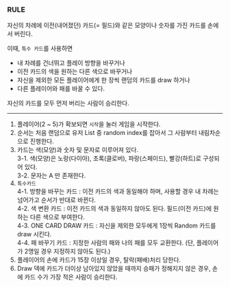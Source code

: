 ### RULE
자신의 차례에 이전(내어졌던) 카드(= 필드)와 같은 모양이나 숫자를 가진 카드를 손에서 버린다.

이때, `특수 카드`를 사용하면 
- 내 차례를 건너뛰고 플레이 방향을 바꾸거나
- 이전 카드의 색을 원하는 다른 색으로 바꾸거나
- 자신을 제외한 모든 플레이어에게 한 장씩 랜덤의 카드를 draw 하거나
- 다른 플레이어와 패를 바꿀 수 있다. 

자신의 카드를 모두 먼저 버리는 사람이 승리한다.

---
1. 플레이어(2 ~ 5)가 확보되면 `시작`을 눌러 게임을 시작한다.
2. 순서는 처음 랜덤으로 유저 List 중 random index를 잡아서 그 사람부터 내림차순으로 진행한다.
3. 카드는 색(모양)과 숫자 및 문자로 이루어져 있다.<br>
3-1. 색(모양)은 노랑(다이아), 초록(클로버), 파랑(스페이드), 빨강(하트)로 구성되어 있다.<br>
3-2. 문자는 A 만 존재한다.
4. `특수카드`<BR>
4-1. 방향을 바꾸는 카드 : 이전 카드의 색과 동일해야 하며, 사용할 경우 내 차례는 넘어가고 순서가 반대로 바뀐다.<BR>
4-2. 색 변환 카드 : 이전 카드의 색과 동일하지 않아도 된다. 필드(이전 카드)에 원하는 다른 색으로 부여한다.<BR>
4-3. ONE CARD DRAW 카드 : 자신을 제외한 모두에게 1장씩 Random 카드를 draw 시킨다.<br>
4-4. 패 바꾸기 카드 : 지정한 사람의 패와 나의 패를 모두 교환한다. (단, 플레이어가 2명일 경우 지정하지 않아도 된다.)
5. 플레이어의 손에 카드가 15장 이상일 경우, 탈락(패배)처리 당한다.
6. Draw 덱에 카드가 더이상 남아있지 않았을 때까지 승패가 정해지지 않은 경우, 손에 카드 수가 가장 적은 사람이 승리한다.

